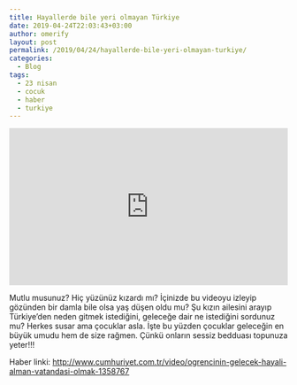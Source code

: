 ```yaml
---
title: Hayallerde bile yeri olmayan Türkiye
date: 2019-04-24T22:03:43+03:00
author: omerify
layout: post
permalink: /2019/04/24/hayallerde-bile-yeri-olmayan-turkiye/
categories:
  - Blog
tags:
  - 23 nisan
  - cocuk
  - haber
  - turkiye
---
```


<div style="position:relative;padding-bottom:56.25%;height:0;overflow:hidden;"> <iframe style="width:100%;height:100%;position:absolute;left:0px;top:0px;overflow:hidden" frameborder="0" type="text/html" src="https://www.dailymotion.com/embed/video/x76ebfi" width="100%" height="100%" allowfullscreen > </iframe> </div>


Mutlu musunuz? Hiç yüzünüz kızardı mı? İçinizde bu videoyu izleyip gözünden bir damla bile olsa yaş düşen oldu mu? Şu kızın ailesini arayıp Türkiye’den neden gitmek istediğini, geleceğe dair ne istediğini sordunuz mu? Herkes susar ama çocuklar asla. İşte bu yüzden çocuklar geleceğin en büyük umudu hem de size rağmen. Çünkü onların sessiz bedduası topunuza yeter!!!

Haber linki: <a href="http://www.cumhuriyet.com.tr/video/ogrencinin-gelecek-hayali-alman-vatandasi-olmak-1358767" target="_blank" rel="noreferrer noopener nofollow">http://www.cumhuriyet.com.tr/video/ogrencinin-gelecek-hayali-alman-vatandasi-olmak-1358767</a>